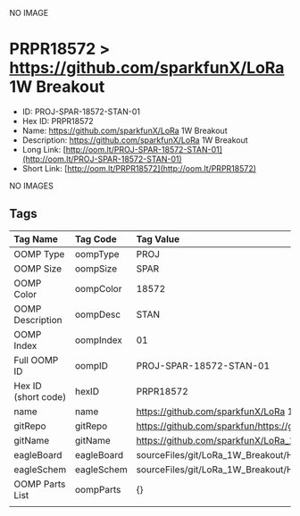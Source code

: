 


  
NO IMAGE  
# PRPR18572 > https://github.com/sparkfunX/LoRa 1W Breakout

- ID: PROJ-SPAR-18572-STAN-01
- Hex ID: PRPR18572
- Name: https://github.com/sparkfunX/LoRa 1W Breakout
- Description: https://github.com/sparkfunX/LoRa 1W Breakout
- Long Link: [http://oom.lt/PROJ-SPAR-18572-STAN-01](http://oom.lt/PROJ-SPAR-18572-STAN-01)
- Short Link: [http://oom.lt/PRPR18572](http://oom.lt/PRPR18572)
  
NO IMAGES  
## Tags
  

|Tag Name|Tag Code|Tag Value|
| :--- | :--- | :--- |
|OOMP Type|oompType|PROJ|
|OOMP Size|oompSize|SPAR|
|OOMP Color|oompColor|18572|
|OOMP Description|oompDesc|STAN|
|OOMP Index|oompIndex|01|
|Full OOMP ID|oompID|PROJ-SPAR-18572-STAN-01|
|Hex ID (short code)|hexID|PRPR18572|
|name|name|https://github.com/sparkfunX/LoRa 1W Breakout|
|gitRepo|gitRepo|https://github.com/sparkfun/https://github.com/sparkfunX/LoRa_1W_Breakout|
|gitName|gitName|https://github.com/sparkfunX/LoRa_1W_Breakout|
|eagleBoard|eagleBoard|sourceFiles/git/LoRa_1W_Breakout/Hardware/LoRa_1W_Breakout.brd|
|eagleSchem|eagleSchem|sourceFiles/git/LoRa_1W_Breakout/Hardware/LoRa_1W_Breakout.sch|
|OOMP Parts List|oompParts|{}|
||||
